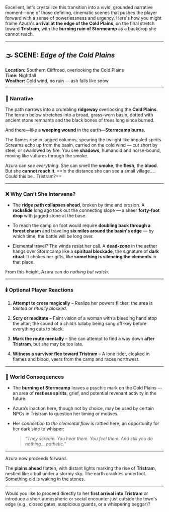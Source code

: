 Excellent, let's crystallize this transition into a vivid, grounded narrative moment—one of those defining, cinematic scenes that pushes the player forward with a sense of powerlessness and urgency. Here's how you might frame Azura's **arrival at the edge of the Cold Plains**, on the final stretch toward **Tristram**, with the **burning ruin of Stormcamp** as a backdrop she cannot reach.

---

## 🌫️ SCENE: _Edge of the Cold Plains_

**Location:** Southern Cliffroad, overlooking the Cold Plains  
**Time:** Nightfall  
**Weather:** Cold wind, no rain — ash falls like snow

---

### 🌄 Narrative

The path narrows into a crumbling **ridgeway** overlooking the **Cold Plains**. The terrain below stretches into a broad, grass-worn basin, dotted with ancient stone remnants and the black bones of trees long since burned.

And there—like a **weeping wound** in the earth—**Stormcamp burns**.

The flames rise in jagged columns, spearing the twilight like impaled spirits. Screams echo up from the basin, carried on the cold wind — cut short by steel, or swallowed by fire. You see **shadows**, humanoid and horse-bound, moving like vultures through the smoke.

Azura can _see everything_. She can smell the **smoke**, the **flesh**, the **blood**. But she **cannot reach it**.
==In the distance she can see a small village.... Could this be.. Tristram?==

---

### ❌ Why Can’t She Intervene?

- The **ridge path collapses ahead**, broken by time and erosion. A **rockslide** long ago took out the connecting slope — a sheer **forty-foot drop** with jagged stone at the base.
    
- To reach the camp on foot would require **doubling back through a forest chasm** and traveling **six miles around the basin's edge** — by which time, the battle will be long over.
    
- Elemental travel? The winds resist her call. A **dead-zone** in the aether hangs over Stormcamp like a **spiritual blockade**, the signature of **dark ritual**. It chokes her gifts, like **something is silencing the elements** in that place.
    

From this height, Azura can do _nothing but watch_.

---

### 🕯️ Optional Player Reactions

1. **Attempt to cross magically** – Realize her powers flicker; the area is _tainted_ or _ritually blocked_.
    
2. **Scry or meditate** – Faint vision of a woman with a bleeding hand atop the altar; the sound of a child’s lullaby being sung off-key before everything cuts to black.
    
3. **Mark the route mentally** – She can attempt to find a way down **after Tristram**, but she may be too late.
    
4. **Witness a survivor flee toward Tristram** – A lone rider, cloaked in flames and blood, veers from the camp and races northwest.
    

---

### 🧩 World Consequences

- The **burning of Stormcamp** leaves a psychic mark on the Cold Plains — an area of **restless spirits**, grief, and potential revenant activity in the future.
    
- Azura’s inaction here, though not by choice, may be used by certain NPCs in Tristram to question her timing or motives.
    
- Her _connection to the elemental flow_ is rattled here; an opportunity for her dark side to whisper:
    
    > _“They scream. You hear them. You feel them. And still you do nothing... pathetic.”_
    

---

Azura now proceeds forward.

The **plains ahead** flatten, with distant lights marking the rise of **Tristram**, nestled like a boil under a stormy sky. The earth crackles underfoot. Something old is waking in the stones.

---

Would you like to proceed directly to her **first arrival into Tristram** or introduce a short atmospheric or social encounter just outside the town's edge (e.g., closed gates, suspicious guards, or a whispering beggar)?